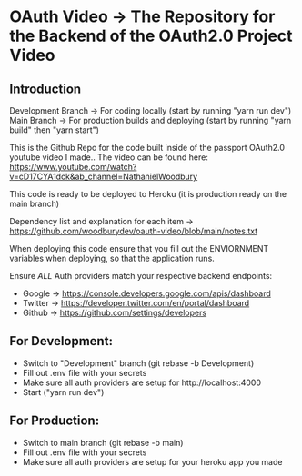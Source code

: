 # OAuth Video -> The Repository for the Backend of the OAuth2.0 Project Video

## Introduction

Development Branch -> For coding locally (start by running "yarn run dev")
Main Branch -> For production builds and deploying (start by running "yarn build" then "yarn start")

This is the Github Repo for the code built inside of the passport OAuth2.0 youtube video I made..
The video can be found here: https://www.youtube.com/watch?v=cD17CYA1dck&ab_channel=NathanielWoodbury

This code is ready to be deployed to Heroku (it is production ready on the main branch)

Dependency list and explanation for each item -> https://github.com/woodburydev/oauth-video/blob/main/notes.txt

When deploying this code ensure that you fill out the ENVIORNMENT variables when deploying, so that the application runs.

Ensure *ALL* Auth providers match your respective backend endpoints:

* Google -> https://console.developers.google.com/apis/dashboard
* Twitter -> https://developer.twitter.com/en/portal/dashboard
* Github -> https://github.com/settings/developers

## For Development:

* Switch to "Development" branch (git rebase -b Development)
* Fill out .env file with your secrets
* Make sure all auth providers are setup for http://localhost:4000
* Start ("yarn run dev")

## For Production:

* Switch to main branch (git rebase -b main)
* Fill out .env file with your secrets
* Make sure all auth providers are setup for your heroku app you made
